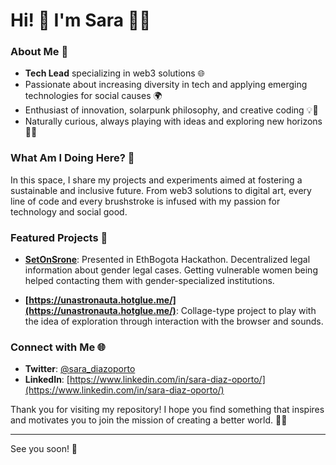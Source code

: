 # Hi! 👋 I'm Sara 🚀✨

### About Me 🌟

- **Tech Lead** specializing in web3 solutions 🌐
- Passionate about increasing diversity in tech and applying emerging technologies for social causes 🌍
- Enthusiast of innovation, solarpunk philosophy, and creative coding 💡🎨
- Naturally curious, always playing with ideas and exploring new horizons 🧠🔭

### What Am I Doing Here? 🤔

In this space, I share my projects and experiments aimed at fostering a sustainable and inclusive future. From web3 solutions to digital art, every line of code and every brushstroke is infused with my passion for technology and social good.

### Featured Projects 🚀

- **[SetOnSrone](https://ethglobal.com/showcase/setonstone-uvbot)**: Presented in EthBogota Hackathon. Decentralized legal information about gender legal cases. Getting vulnerable women being helped contacting them with gender-specialized institutions.

- **[https://unastronauta.hotglue.me/](https://unastronauta.hotglue.me/)**: Collage-type project to play with the idea of exploration through interaction with the browser and sounds.

### Connect with Me 🌐

- **Twitter**: [@sara_diazoporto](https://twitter.com/sara_diazoporto)
- **LinkedIn**: [https://www.linkedin.com/in/sara-diaz-oporto/](https://www.linkedin.com/in/sara-diaz-oporto/)

Thank you for visiting my repository! I hope you find something that inspires and motivates you to join the mission of creating a better world. 🌱💫

---

See you soon! 👋
